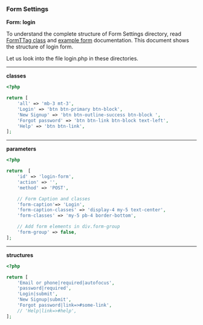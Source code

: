 <h3 class="display-4 mb-5">Form Settings</h3>

**Form: login**

To understand the complete structure of Form Settings directory, read [FormTTag class](http://localhost/tag/docs/FormTTag) and [example form](http://localhost/tag/docs/frm-example) documentation. This document shows the structure of login form.

Let us look into the file <span class = "ttag-file"><i class="fas fa-file-code"></i> login.php</span> in these directories.

---

**<p class = "ttag-dir"><i class="fas fa-folder"></i> classes</p>**

```php
<?php

return [
	'all' => 'mb-3 mt-3',
	'Login' => 'btn btn-primary btn-block',
	'New Signup' => 'btn btn-outline-success btn-block ',
	'Forgot password' => 'btn btn-link btn-block text-left',
	'Help' => 'btn btn-link',
];

```

---

**<p class = "ttag-dir"><i class="fas fa-folder"></i> parameters</p>**

```php
<?php

return  [
	'id' => 'login-form',
	'action' => '',
	'method' => 'POST',

	// Form Caption and classes
	'form-caption'=> 'Login',
	'form-caption-classes' => 'display-4 my-5 text-center',
	'form-classes' => 'my-5 pb-4 border-bottom',

	// Add form elements in div.form-group
	'form-group' => false,
];

```

---

**<p class = "ttag-dir"><i class="fas fa-folder"></i> structures</p>**

```php
<?php

return [
	'Email or phone|required|autofocus',
	'password|required',
	'Login|submit',
	'New Signup|submit',
	'Forgot password|link=>#some-link',
	// 'Help|link=>#help',
];

```